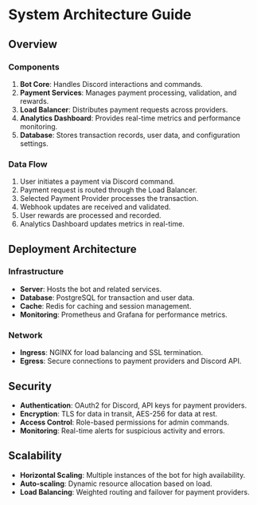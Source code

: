 # System Architecture Guide

## Overview

### Components
1. **Bot Core**: Handles Discord interactions and commands.
2. **Payment Services**: Manages payment processing, validation, and rewards.
3. **Load Balancer**: Distributes payment requests across providers.
4. **Analytics Dashboard**: Provides real-time metrics and performance monitoring.
5. **Database**: Stores transaction records, user data, and configuration settings.

### Data Flow
1. User initiates a payment via Discord command.
2. Payment request is routed through the Load Balancer.
3. Selected Payment Provider processes the transaction.
4. Webhook updates are received and validated.
5. User rewards are processed and recorded.
6. Analytics Dashboard updates metrics in real-time.

## Deployment Architecture

### Infrastructure
- **Server**: Hosts the bot and related services.
- **Database**: PostgreSQL for transaction and user data.
- **Cache**: Redis for caching and session management.
- **Monitoring**: Prometheus and Grafana for performance metrics.

### Network
- **Ingress**: NGINX for load balancing and SSL termination.
- **Egress**: Secure connections to payment providers and Discord API.

## Security
- **Authentication**: OAuth2 for Discord, API keys for payment providers.
- **Encryption**: TLS for data in transit, AES-256 for data at rest.
- **Access Control**: Role-based permissions for admin commands.
- **Monitoring**: Real-time alerts for suspicious activity and errors.

## Scalability
- **Horizontal Scaling**: Multiple instances of the bot for high availability.
- **Auto-scaling**: Dynamic resource allocation based on load.
- **Load Balancing**: Weighted routing and failover for payment providers.
